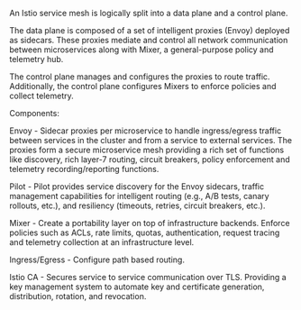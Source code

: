 An Istio service mesh is logically split into a data plane and a control plane. 

The data plane is composed of a set of intelligent proxies (Envoy) deployed as sidecars. These proxies mediate and control all network communication between microservices along with Mixer, a general-purpose policy and telemetry hub. 

The control plane manages and configures the proxies to route traffic. Additionally, the control plane configures Mixers to enforce policies and collect telemetry. 


Components:

Envoy - Sidecar proxies per microservice to handle ingress/egress traffic between services in the cluster and from a service to external services. The proxies form a secure microservice mesh providing a rich set of functions like discovery, rich layer-7 routing, circuit breakers, policy enforcement and telemetry recording/reporting functions.

Pilot - Pilot provides service discovery for the Envoy sidecars, traffic management capabilities for intelligent routing (e.g., A/B tests, canary rollouts, etc.), and resiliency (timeouts, retries, circuit breakers, etc.).

Mixer - Create a portability layer on top of infrastructure backends. Enforce policies such as ACLs, rate limits, quotas, authentication, request tracing and telemetry collection at an infrastructure level.

Ingress/Egress - Configure path based routing.

Istio CA - Secures service to service communication over TLS. Providing a key management system to automate key and certificate generation, distribution, rotation, and revocation.